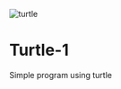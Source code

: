 ![turtle](https://user-images.githubusercontent.com/37843048/117397040-dd313e80-af18-11eb-8772-c03e0795fd6c.png)
# Turtle-1

Simple program using turtle 

